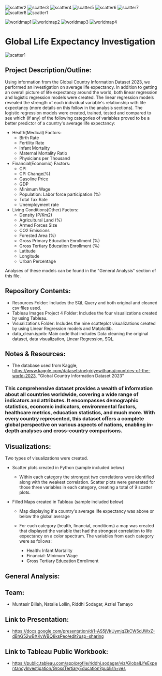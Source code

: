 ![scatter2](Visualizations/LEScatter1.png)
![scatter3](Visualizations/LEScatter_0.png)
![scatter4](Visualizations/LEScatter_1.png)
![scatter5](Visualizations/LEScatter__0.png)
![scatter6](Visualizations/LEScatter__1.png)
![scatter7](Visualizations/LEvsBirth.png)
![scatter8](Visualizations/LEvsForest.png)
![scatter1](Visualizations/TaxRevvslnf.png)


![worldmap1](Tableau_Images_Project_4/Gross_Tertiary_Education.png)
![worldmap2](Tableau_Images_Project_4/Infant_Mortality.png)
![worldmap3](Tableau_Images_Project_4/Life_Expectancy.png)
![worldmap4](Tableau_Images_Project_4/Min_Wage.png)
















# Global Life Expectancy Investigation
![scatter1](Visualizations/LEScatter0.png)
## Project Description/Outline:
Using information from the Global Country Information Dataset 2023, we performed an investigation on average life expectancy.  In addition to getting an overall picture of life expectancy around the world, both linear regression and logistic regression models were created.  The linear regression models revealed the strength of each individual variable's relationship with life expectancy (more details on this follow in the analysis sections).  The logistic regression models were created, trained, tested and compared to see which (if any) of the following categories of variables proved to be a better predictor of a country's average life expectancy:

- Health(Medical) Factors:
    - Birth Rate 
    - Fertility Rate
    - Infant Mortality
    - Maternal Mortality Ratio 
    - Physicians per Thousand
- Financial(Economic) Factors:
    - CPI 
    - CPI Change(%) 
    - Gasoline Price
    - GDP
    - Minimum Wage
    - Population: Labor force participation (%) 
    - Total Tax Rate
    - Unemployment rate
- Living Conditions(Other) Factors:
    - Density (P/Km2)
    - Agricultural Land (%)
    - Armed Forces Size
    - CO2 Emissions
    - Forested Area (%)
    - Gross Primary Education Enrollment (%)
    - Gross Tertiary Education Enrollment (%)
    - Latitude 
    - Longitude
    - Urban Percentage



Analyses of these models can be found in the "General Analysis" section of this file.
## Repository Contents:
- Resources Folder: Includes the SQL Query and both original and cleaned csv files used.
- Tableau Images Project 4 Folder: Includes the four visualizations created by using Tableau.
- Visualizations Folder: Includes the nine scatteplot visualizations created by using Linear Regression models and Matplotlib.
- data_clean.iypnb: Main code that includes Data cleaning the original dataset, data visualization, Linear Regression, SQL.

## Notes & Resources: 
- The database used from Kaggle, https://www.kaggle.com/datasets/nelgiriyewithana/countries-of-the-world-2023, "Global Country Information Dataset 2023"
### This comprehensive dataset provides a wealth of information about all countries worldwide, covering a wide range of indicators and attributes. It encompasses demographic statistics, economic indicators, environmental factors, healthcare metrics, education statistics, and much more. With every country represented, this dataset offers a complete global perspective on various aspects of nations, enabling in-depth analyses and cross-country comparisons.

## Visualizations: 

Two types of visualizations were created.
- Scatter plots created in Python (sample included below)
    - Within each category the strongest two correlations were identified along with the weakest correlation.  Scatter plots were generated for those three variables in each category, creating a total of 9 scatter plots.  

- Filled Maps created in Tableau (sample included below)
    - Map displaying if a country's average life expectancy was above or below the global average
    - For each category (health, financial, conditions) a map was created that displayed the variable that had the strongest correlation to life expectancy on a color spectrum.  The variables from each category were as follows:

        - Health: Infant Mortality
        - Financial: Minimum Wage
        - Gross Tertiary Education Enrollment

## General Analysis:

## Team: 
- Muntasir Billah, Natalie Lollin, Riddhi Sodagar, Azriel Tamayo

## Link to Presentation: 
- https://docs.google.com/presentation/d/1-AS5jVkUymjqZkCW5dJWxZ-dBhG52wBXKvWBQ8ksPeo/edit?usp=sharing

## Link to Tableau Public Workbook: 
- https://public.tableau.com/app/profile/riddhi.sodagar/viz/GlobalLifeExpentancyInvestigation/GrossTertiaryEducation?publish=yes
